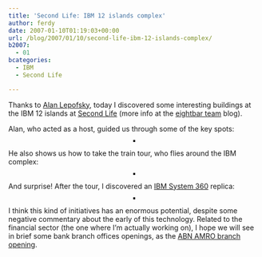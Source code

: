 ```yaml
---
title: 'Second Life: IBM 12 islands complex'
author: ferdy
date: 2007-01-10T01:19:03+00:00
url: /blog/2007/01/10/second-life-ibm-12-islands-complex/
b2007:
  - 01
bcategories:
  - IBM
  - Second Life

---
```

Thanks to [Alan Lepofsky][1], today I discovered some interesting buildings at the IBM 12 islands at [Second Life][2] (more info at the [eightbar team][3] blog).

Alan, who acted as a host, guided us through some of the key spots:  


<center>
  <a href="http://www.flickr.com/photos/ferranrodenas/352223926/" title="photo sharing"><img src="http://farm1.static.flickr.com/123/352223926_f47df3b0dd_m.jpg" alt="" style="border: solid 2px #000000;" /></a>
</center>



He also shows us how to take the train tour, who flies around the IBM complex:  


<center>
  <a href="http://www.flickr.com/photos/ferranrodenas/352224036/" title="Train Tour"><img src="http://farm1.static.flickr.com/150/352224036_1719f2b3f4_m.jpg" alt="" style="border: solid 2px #000000;" /></a>
</center>



And surprise! After the tour, I discovered an [IBM System 360][4] replica:
  


<center>
  <a href="http://www.flickr.com/photos/ferranrodenas/352224007/" title="IBM System 360"><img src="http://farm1.static.flickr.com/162/352224007_0a8f989492_m.jpg" alt="" style="border: solid 2px #000000;" /></a>
</center>



I think this kind of initiatives has an enormous potential, despite some negative commentary about the early of this technology. Related to the financial sector (the one where I&#8217;m actually working on), I hope we will see in brief some bank branch offices openings, as the [ABN AMRO branch opening][5].

 [1]: http://www.alanlepofsky.net/alepofsky/alanblog.nsf
 [2]: http://secondlife.com/
 [3]: http://eightbar.co.uk/2006/12/16/what-an-amazing-couple-of-days-being-part-of-the-ibm-12-island-launch/
 [4]: http://en.wikipedia.org/wiki/System/360
 [5]: http://www.abnamro.com/pressroom/releases/2006/2006-12-01-en.jsp